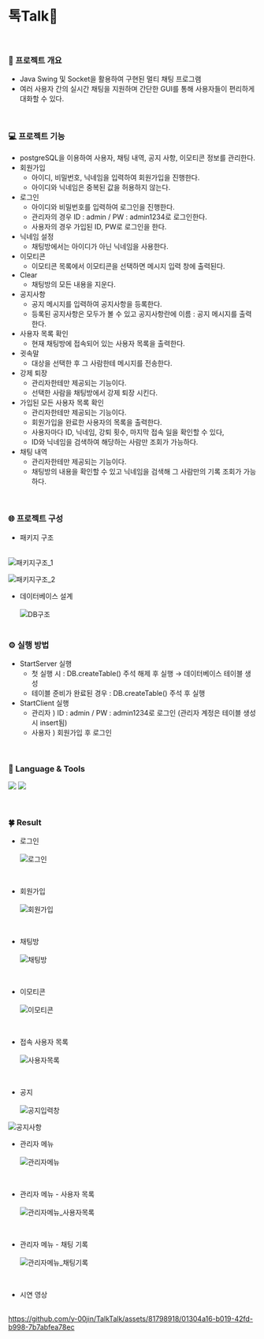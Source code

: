 
# 톡Talk💫
<br>

### 📑 프로젝트 개요
- Java Swing 및 Socket을 활용하여 구현된 멀티 채팅 프로그램
- 여러 사용자 간의 실시간 채팅을 지원하며 간단한 GUI를 통해 사용자들이 편리하게 대화할 수 있다.
<br>

### 💻 프로젝트 기능
- postgreSQL을 이용하여 사용자, 채팅 내역, 공지 사항, 이모티콘 정보를 관리한다.
- 회원가입
    - 아이디, 비밀번호, 닉네임을 입력하여 회원가입을 진행한다.
    - 아이디와 닉네임은 중복된 값을 허용하지 않는다.
- 로그인
    - 아이디와 비밀번호를 입력하여 로그인을 진행한다.
    - 관리자의 경우 ID : admin / PW : admin1234로 로그인한다.
    - 사용자의 경우 가입된 ID, PW로 로그인을 한다.
- 닉네임 설정
    - 채팅방에서는 아이디가 아닌 닉네임을 사용한다.
- 이모티콘
    - 이모티콘 목록에서 이모티콘을 선택하면 메시지 입력 창에 출력된다.
- Clear
    - 채팅방의 모든 내용을 지운다.
- 공지사항
    - 공지 메시지를 입력하여 공지사항을 등록한다.
    - 등록된 공지사항은 모두가 볼 수 있고 공지사항란에 이름 : 공지 메시지를 출력한다.
- 사용자 목록 확인
    - 현재 채팅방에 접속되어 있는 사용자 목록을 출력한다.
- 귓속말
    - 대상을 선택한 후 그 사람한테 메시지를 전송한다.
- 강제 퇴장
    - 관리자한테만 제공되는 기능이다.
    - 선택한 사람을 채팅방에서 강제 퇴장 시킨다.
- 가입된 모든 사용자 목록 확인
    - 관리자한테만 제공되는 기능이다.
    - 회원가입을 완료한 사용자의 목록을 출력한다.
    - 사용자마다 ID, 닉네임, 강퇴 횟수, 마지막 접속 일을 확인할 수 있다,
    - ID와 닉네임을 검색하여 해당하는 사람만 조회가 가능하다.
- 채팅 내역
    - 관리자한테만 제공되는 기능이다.
    - 채팅방의 내용을 확인할 수 있고 닉네임을 검색해 그 사람만의 기록 조회가 가능하다.

<br>

### 🌐 프로젝트 구성
- 패키지 구조<br><br>

![패키지구조_1](https://github.com/y-00jin/TalkTalk/assets/81798918/ef24ec0b-10d6-4ccd-88bd-9e62ae05528a)
<br>

![패키지구조_2](https://github.com/y-00jin/TalkTalk/assets/81798918/d93a11cc-7623-43f0-a0fd-9e454c05cfb9)


- 데이터베이스 설계 <br><br>
![DB구조](https://github.com/y-00jin/TalkTalk/assets/81798918/0ff62fc6-704b-4d3f-a194-15eeac7b89f0)
<br><br>

### ⚙️ 실행 방법
- StartServer 실행
    - 첫 실행 시 : DB.createTable() 주석 해제 후 실행 → 데이터베이스 테이블 생성
    - 테이블 준비가 완료된 경우 : DB.createTable() 주석 후 실행
- StartClient 실행
    - 관리자 ) ID : admin / PW : admin1234로 로그인 (관리자 계정은 테이블 생성 시 insert됨)
    - 사용자 ) 회원가입 후 로그인

<br>

### 👀 Language & Tools
<img src="https://img.shields.io/badge/Java-007396?style=flat&logo=java&logoColor=white">   <!-- 자바 -->
<img src="https://img.shields.io/badge/PostgreSQL-4169E1?style=flat&logo=postgresql&logoColor=ffffff"/>          <!-- PostgreSQL-->



<br>

### 🍀 Result
- 로그인<br><br>
![로그인](https://github.com/y-00jin/TalkTalk/assets/81798918/46d8bc5a-e899-4f5a-bfe1-ed50bb4adee3)
<br>

- 회원가입<br><br>
![회원가입](https://github.com/y-00jin/TalkTalk/assets/81798918/18914c7d-7bd7-487e-b9bc-27e7ba5accb2)
<br>

- 채팅방<br><br>
![채팅방](https://github.com/y-00jin/TalkTalk/assets/81798918/75d701b5-8728-4d3e-9af0-1ea05c232e9f)
<br>

- 이모티콘<br><br>
![이모티콘](https://github.com/y-00jin/TalkTalk/assets/81798918/fd6e07da-197f-46fc-8b70-bb2206c07afe)
<br>

- 접속 사용자 목록<br><br>
![사용자목록](https://github.com/y-00jin/TalkTalk/assets/81798918/ea8b18a9-5738-4c66-b220-dfb23fd693cd)
<br>

- 공지<br><br>
![공지입력창](https://github.com/y-00jin/TalkTalk/assets/81798918/0d123cf9-1097-4893-82a7-af44f42d376a)

![공지사항](https://github.com/y-00jin/TalkTalk/assets/81798918/3d12ef3e-cf67-4333-a1b4-20caf7b1dd1e)
<br>

- 관리자 메뉴<br><br>
![관리자메뉴](https://github.com/y-00jin/TalkTalk/assets/81798918/32b7cfb7-9697-4830-a48f-1e166f244424)
<br>

- 관리자 메뉴 - 사용자 목록<br><br>
![관리자메뉴_사용자목록](https://github.com/y-00jin/TalkTalk/assets/81798918/16501a0a-a268-4cbf-a5d6-c3155f41a2a9)
<br>

- 관리자 메뉴 - 채팅 기록<br><br>
![관리자메뉴_채팅기록](https://github.com/y-00jin/TalkTalk/assets/81798918/84d4a003-881b-4e25-9a82-b5c9588fd59a)
<br>


- 시연 영상<br><br>

https://github.com/y-00jin/TalkTalk/assets/81798918/01304a16-b019-42fd-b998-7b7abfea78ec









